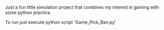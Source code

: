 Just a fun little simulation project that combines my interest in gaming with some python practice.

To run just execute python script 'Game_Pick_Ban.py'
